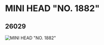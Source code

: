 # MINI HEAD "NO. 1882"
## 26029
![MINI HEAD "NO. 1882"](https://lc-www-live-s.legocdn.com/media/bricks/5/2/6144825.jpg)